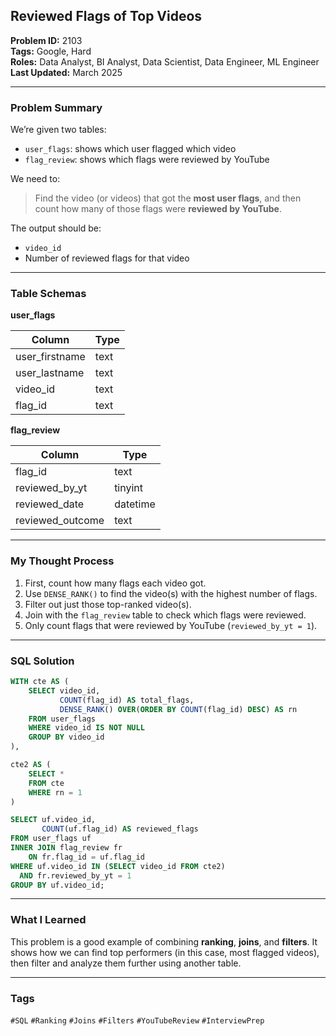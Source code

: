 ## Reviewed Flags of Top Videos

**Problem ID:** 2103  
**Tags:** Google, Hard  
**Roles:** Data Analyst, BI Analyst, Data Scientist, Data Engineer, ML Engineer  
**Last Updated:** March 2025  

---

### Problem Summary

We’re given two tables:

- `user_flags`: shows which user flagged which video
- `flag_review`: shows which flags were reviewed by YouTube

We need to:
> Find the video (or videos) that got the **most user flags**, and then count how many of those flags were **reviewed by YouTube**.

The output should be:
- `video_id`
- Number of reviewed flags for that video

---

### Table Schemas

**user_flags**

| Column          | Type |
|------------------|------|
| user_firstname   | text |
| user_lastname    | text |
| video_id         | text |
| flag_id          | text |

**flag_review**

| Column          | Type     |
|------------------|----------|
| flag_id          | text     |
| reviewed_by_yt   | tinyint  |
| reviewed_date    | datetime |
| reviewed_outcome | text     |

---

### My Thought Process

1. First, count how many flags each video got.
2. Use `DENSE_RANK()` to find the video(s) with the highest number of flags.
3. Filter out just those top-ranked video(s).
4. Join with the `flag_review` table to check which flags were reviewed.
5. Only count flags that were reviewed by YouTube (`reviewed_by_yt = 1`).

---

### SQL Solution

```sql
WITH cte AS (
    SELECT video_id,
           COUNT(flag_id) AS total_flags,
           DENSE_RANK() OVER(ORDER BY COUNT(flag_id) DESC) AS rn
    FROM user_flags
    WHERE video_id IS NOT NULL
    GROUP BY video_id
),

cte2 AS (
    SELECT *
    FROM cte
    WHERE rn = 1
)

SELECT uf.video_id,
       COUNT(uf.flag_id) AS reviewed_flags
FROM user_flags uf
INNER JOIN flag_review fr
    ON fr.flag_id = uf.flag_id
WHERE uf.video_id IN (SELECT video_id FROM cte2)
  AND fr.reviewed_by_yt = 1
GROUP BY uf.video_id;
```

---

### What I Learned

This problem is a good example of combining **ranking**, **joins**, and **filters**. It shows how we can find top performers (in this case, most flagged videos), then filter and analyze them further using another table.

---

### Tags
`#SQL` `#Ranking` `#Joins` `#Filters` `#YouTubeReview` `#InterviewPrep`
